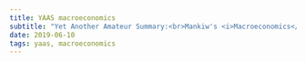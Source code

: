 ```yaml
---
title: YAAS macroeconomics
subtitle: "Yet Another Amateur Summary:<br>Mankiw's <i>Macroeconomics</i>"
date: 2019-06-10
tags: yaas, macroeconomics
---
```

